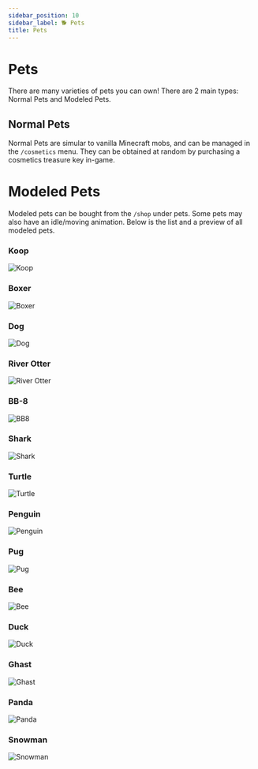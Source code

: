 ```yaml
---
sidebar_position: 10
sidebar_label: 🐕 Pets
title: Pets
---
```


# Pets
There are many varieties of pets you can own! There are 2 main types: Normal Pets and Modeled Pets.

## Normal Pets
Normal Pets are simular to vanilla Minecraft mobs, and can be managed in the `/cosmetics` menu. They can be obtained at random by purchasing a cosmetics treasure key in-game.

# Modeled Pets
Modeled pets can be bought from the `/shop` under pets. Some pets may also have an idle/moving animation. Below is the list and a preview of all modeled pets.

### Koop
![Koop](./img/pets/koop.png)

### Boxer
![Boxer](./img/pets/boxer.png)

### Dog
![Dog](./img/pets/dog.png)

### River Otter
![River Otter](./img/pets/riverotter.png)

### BB-8
![BB8](./img/pets/bb8.png)

### Shark
![Shark](./img/pets/shark.png)

### Turtle
![Turtle](./img/pets/turtle.png)

### Penguin
![Penguin](./img/pets/penguin.png)

### Pug
![Pug](./img/pets/pug.png)

### Bee
![Bee](./img/pets/bee.png)

### Duck
![Duck](./img/pets/duck.png)

### Ghast
![Ghast](./img/pets/ghast.png)

### Panda
![Panda](./img/pets/panda.png)

### Snowman
![Snowman](./img/pets/snowman.png)